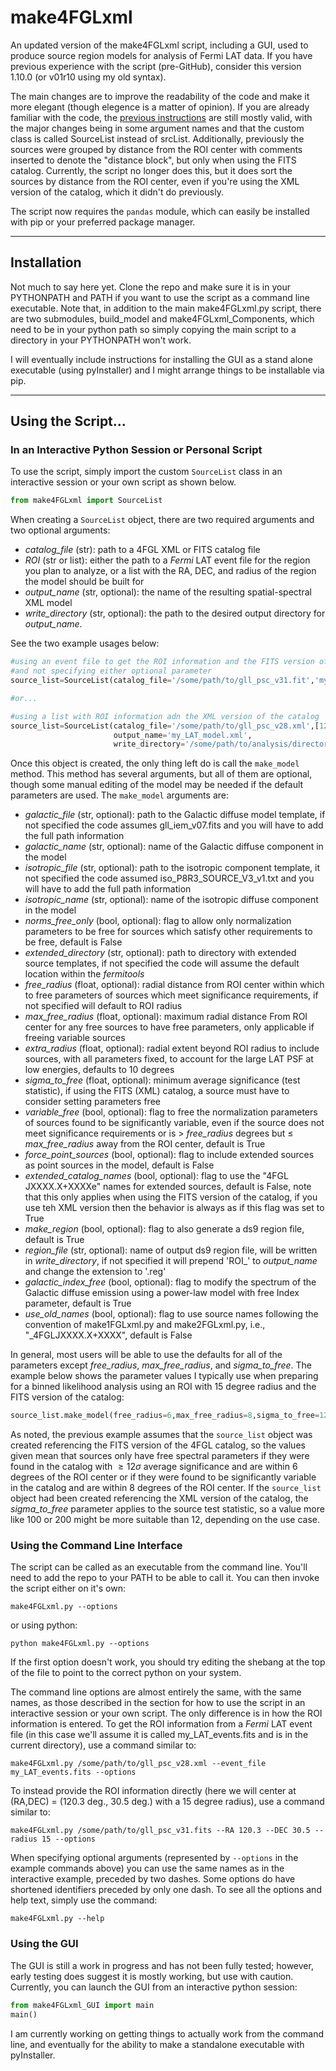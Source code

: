 # make4FGLxml
An updated version of the make4FGLxml script, including a GUI, used to produce source region models for analysis of Fermi LAT data.  If you have previous experience with the script (pre-GitHub), consider this version 1.10.0 (or v01r10 using my old syntax).

The main changes are to improve the readability of the code and make it more elegant (though elegence is a matter of opinion).  If you are already familiar with the code, the [previous instructions](https://fermi.gsfc.nasa.gov/ssc/data/analysis/user/readme_make4FGLxml.txt) are still mostly valid, with the major changes being in some argument names and that the custom class is called SourceList instead of srcList.  Additionally, previously the sources were grouped by distance from the ROI center with comments inserted to denote the "distance block", but only when using the FITS catalog.  Currently, the script no longer does this, but it does sort the sources by distance from the ROI center, even if you're using the XML version of the catalog, which it didn't do previously.

The script now requires the ```pandas``` module, which can easily be installed with pip or your preferred package manager.

---

## Installation
Not much to say here yet.  Clone the repo and make sure it is in your PYTHONPATH and PATH if you want to use the script as a command line executable. Note that, in addition to the main make4FGLxml.py script, there are two submodules, build_model and make4FGLxml_Components, which need to be in your python path so simply copying the main script to a directory in your PYTHONPATH won't work.

I will eventually include instructions for installing the GUI as a stand alone executable (using pyInstaller) and I might arrange things to be installable via pip.

---

## Using the Script...
### In an Interactive Python Session or Personal Script
To use the script, simply import the custom ```SourceList``` class in an interactive session or your own script as shown below.

```python
from make4FGLxml import SourceList
```

When creating a ```SourceList``` object, there are two required arguments and two optional arguments:
 * _catalog\_file_ (str): path to a 4FGL XML or FITS catalog file
 * _ROI_ (str or list): either the path to a _Fermi_ LAT event file for the region you plan to analyze, or a list with the RA, DEC, and radius of the region the model should be built for
 * _output\_name_ (str, optional): the name of the resulting spatial-spectral XML model
 * _write\_directory_ (str, optional): the path to the desired output directory for _output\_name_.

See the two example usages below:

```python
#using an event file to get the ROI information and the FITS version of the catalog
#and not specifying either optional parameter
source_list=SourceList(catalog_file='/some/path/to/gll_psc_v31.fit','my_event_file.fits')

#or...

#using a list with ROI information adn the XML version of the catalog
source_list=SourceList(catalog_file='/some/path/to/gll_psc_v28.xml',[123.4,-32.2,15],
                       output_name='my_LAT_model.xml',
                       write_directory='/some/path/to/analysis/directory')
```
Once this object is created, the only thing left do is call the ```make_model``` method.  This method has several arguments, but all of them are optional, though some manual editing of the model may be needed if the default parameters are used.  The ```make_model``` arguments are:
 * _galactic\_file_ (str, optional): path to the Galactic diffuse model template, if not specified the code assumes gll\_iem\_v07.fits and you will have to add the full path information
 * _galactic\_name_ (str, optional): name of the Galactic diffuse component in the model
 * _isotropic\_file_ (str, optional): path to the isotropic component template, it not specified the code assumed iso\_P8R3\_SOURCE\_V3\_v1.txt and you will have to add the full path information
 * _isotropic\_name_ (str, optional): name of the isotropic diffuse component in the model
 * _norms\_free\_only_ (bool, optional): flag to allow only normalization parameters to be free for sources which satisfy other requirements to be free, default is False
 * _extended\_directory_ (str, optional): path to directory with extended source templates, if not specified the code will assume the default location within the _fermitools_
 * _free\_radius_ (float, optional): radial distance from ROI center within which to free parameters of sources which meet significance requirements, if not specified will default to ROI radius
 * _max\_free\_radius_ (float, optional): maximum radial distance From ROI center for any free sources to have free parameters, only applicable if freeing variable sources
 * _extra\_radius_ (float, optional): radial extent beyond ROI radius to include sources, with all parameters fixed, to account for the large LAT PSF at low energies, defaults to 10 degrees
 * _sigma\_to\_free_ (float, optional): minimum average significance (test statistic), if using the FITS (XML) catalog, a source must have to consider setting parameters free
 * _variable\_free_ (bool, optional): flag to free the normalization parameters of sources found to be significantly variable, even if the source does not meet significance requirements or is > _free\_radius_ degrees but $\leq$ _max\_free\_radius_ away from the ROI center, default is True
 * _force\_point\_sources_ (bool, optional): flag to include extended sources as point sources in the model, default is False
 * _extended\_catalog\_names_ (bool, optional): flag to use the "4FGL JXXXX.X+XXXXe" names for extended sources, default is False, note that this only applies when using the FITS version of the catalog, if you use teh XML version then the behavior is always as if this flag was set to True
 * _make\_region_ (bool, optional): flag to also generate a ds9 region file, default is True
 * _region\_file_ (str, optional): name of output ds9 region file, will be written in _write\_directory_, if not specified it will prepend 'ROI_' to _output\_name_ and change the extension to '.reg'
 * _galactic\_index\_free_ (bool, optional): flag to modify the spectrum of the Galactic diffuse emission using a power-law model with free Index parameter, default is True
 * _use\_old\_names_ (bool, optional): flag to use source names following the convention of make1FGLxml.py and make2FGLxml.py, i.e., "\_4FGLJXXXX.X+XXXX", default is False

In general, most users will be able to use the defaults for all of the parameters except _free\_radius_, _max\_free\_radius_, and _sigma\_to\_free_.  The example below shows the parameter values I typically use when preparing for a binned likelihood analysis using an ROI with 15 degree radius and the FITS version of the catalog:

```python
source_list.make_model(free_radius=6,max_free_radius=8,sigma_to_free=12)
```

As noted, the previous example assumes that the ```source_list``` object was created referencing the FITS version of the 4FGL catalog, so the values given mean that sources only have free spectral parameters if they were found in the catalog with $\geq12\sigma$ average significance and are within 6 degrees of the ROI center or if they were found to be significantly variable in the catalog and are within 8 degrees of the ROI center.  If the ```source_list``` object had been created referencing the XML version of the catalog, the _sigma\_to\_free_ parameter applies to the source test statistic, so a value more like 100 or 200 might be more suitable than 12, depending on the use case.

### Using the Command Line Interface
The script can be called as an executable from the command line.  You'll need to add the repo to your PATH to be able to call it.  You can then invoke the script either on it's own:

```make4FGLxml.py --options```  

or using python:

```python make4FGLxml.py --options```  

If the first option doesn't work, you should try editing the shebang at the top of the file to point to the correct python on your system.

The command line options are almost entirely the same, with the same names, as those described in the section for how to use the script in an interactive session or your own script.  The only difference is in how the ROI information is entered. To get the ROI information from a _Fermi_ LAT event file (in this case we'll assume it is called my\_LAT\_events.fits and is in the current directory), use a command similar to:

```make4FGLxml.py /some/path/to/gll_psc_v28.xml --event_file my_LAT_events.fits --options```

To instead provide the ROI information directly (here we will center at (RA,DEC) = (120.3 deg., 30.5 deg.) with a 15 degree radius), use a command similar to:

```make4FGLxml.py /some/path/to/gll_psc_v31.fits --RA 120.3 --DEC 30.5 --radius 15 --options```

When specifying optional arguments (represented by ```--options``` in the example commands above)  you can use the same names as in the interactive example, preceded by two dashes.  Some options do have shortened identifiers preceded by only one dash.  To see all the options and help text, simply use the command:

```make4FGLxml.py --help```

### Using the GUI
The GUI is still a work in progress and has not been fully tested; however, early testing does suggest it is mostly working, but use with caution.  Currently, you can launch the GUI from an interactive python session:

```python
from make4FGLxml_GUI import main
main()
```

I am currently working on getting things to actually work from the command line, and eventually for the ability to make a standalone executable with pyInstaller.
